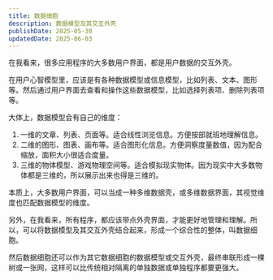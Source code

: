 ```yaml
---
title: 数据细胞
description: 数据模型及其交互外壳
publishDate: 2025-05-30
updatedDate: 2025-06-03
---
```


在我看来，很多应用程序的大多数用户界面，都是用户数据的交互外壳。

在用户心智模型里，应该是有各种数据模型或信息模型，比如列表、文本、图形等。然后通过用户界面去查看和操作这些数据模型，比如选择列表项、删除列表项等。

大体上，数据模型会有自己的维度：

1. 一维的文章、列表、页面等。适合线性浏览信息。方便按部就班地理解信息。
2. 二维的图形、图表、画布等。适合图形化信息。方便洞察度量数值，因为配合缩放，面积大小很适合度量。
3. 三维的物体模型、游戏物理空间等。适合模拟现实物体。因为现实中大多数物体都是三维的，所以展示出来也得是三维的。

本质上，大多数用户界面，可以当成一种多维数据壳，或多维数据界面，其视觉维度也匹配数据模型的维度。

另外，在我看来，所有程序，都应该带点外壳界面，才能更好地管理和理解。所以，可以将数据模型及其交互外壳结合起来，形成一个综合性的整体，叫数据细胞。

然后数据细胞还可以作为其它数据细胞的数据模型或交互外壳，最终串联形成一棵树或一张网，这样可以比传统相对隔离的单独数据或单独程序都要更强大。
